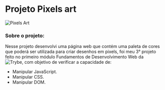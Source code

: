 # Projeto Pixels art

![Pixels Art](/pixelsArt.gif)

### Sobre o projeto:

Nesse projeto desenvolvi uma página web que contém uma paleta de cores que poderá ser utilizada para criar desenhos em pixels, foi meu 3° projeto feito no primeiro módulo Fundamentos de Desenvolvimento Web da ![Trybe](https://www.betrybe.com/), com objetivo de verificar a capacidade de:

- Manipular JavaScript.
- Manipular CSS.
- Manipular DOM.
